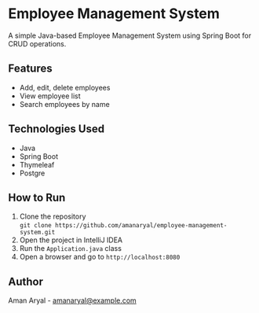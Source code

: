 # Employee Management System

A simple Java-based Employee Management System using Spring Boot for CRUD operations.

## Features
- Add, edit, delete employees
- View employee list
- Search employees by name

## Technologies Used
- Java
- Spring Boot
- Thymeleaf
- Postgre

## How to Run
1. Clone the repository  
   `git clone https://github.com/amanaryal/employee-management-system.git`  
2. Open the project in IntelliJ IDEA  
3. Run the `Application.java` class  
4. Open a browser and go to `http://localhost:8080`

## Author
Aman Aryal - amanaryal@example.com
